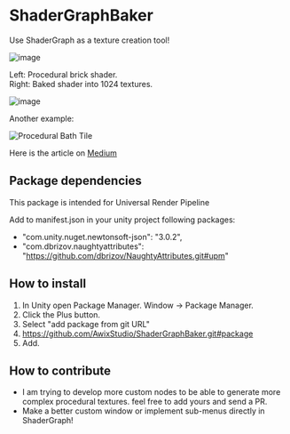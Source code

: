 # ShaderGraphBaker
Use ShaderGraph as a texture creation tool!

![image](https://user-images.githubusercontent.com/6388730/178012609-148d4565-ac54-4101-969c-ef7fcfa05011.png)


Left: Procedural brick shader. </br>
Right: Baked shader into 1024 textures.

![image](https://user-images.githubusercontent.com/6388730/177318330-a83377f0-8646-452d-b5d5-7d7ae8cbe1df.png)

Another example:

![Procedural Bath Tile](https://user-images.githubusercontent.com/6388730/178087019-9c886a48-6b54-40ec-b585-4163076bcc0b.gif)


Here is the article on [Medium](https://medium.com/@omid3098/using-unity-s-shadergraph-as-a-procedural-texture-creation-tool-54fc5836534e)

## Package dependencies
This package is intended for Universal Render Pipeline

Add to manifest.json in your unity project following packages:
- "com.unity.nuget.newtonsoft-json": "3.0.2",
- "com.dbrizov.naughtyattributes": "https://github.com/dbrizov/NaughtyAttributes.git#upm"

## How to install
1. In Unity open Package Manager. Window -> Package Manager.
2. Click the Plus button.
3. Select "add package from git URL"
4. https://github.com/AwixStudio/ShaderGraphBaker.git#package
5. Add.

## How to contribute
- I am trying to develop more custom nodes to be able to generate more complex procedural textures. feel free to add yours and send a PR.
- Make a better custom window or implement sub-menus directly in ShaderGraph! 
